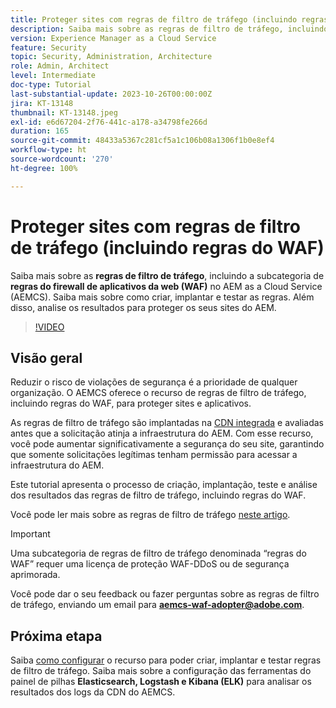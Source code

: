 ```yaml
---
title: Proteger sites com regras de filtro de tráfego (incluindo regras do WAF)
description: Saiba mais sobre as regras de filtro de tráfego, incluindo a subcategoria de regras do firewall de aplicativos da web (WAF). Como criar, implantar e testar as regras. Além disso, analise os resultados para proteger os seus sites do AEM.
version: Experience Manager as a Cloud Service
feature: Security
topic: Security, Administration, Architecture
role: Admin, Architect
level: Intermediate
doc-type: Tutorial
last-substantial-update: 2023-10-26T00:00:00Z
jira: KT-13148
thumbnail: KT-13148.jpeg
exl-id: e6d67204-2f76-441c-a178-a34798fe266d
duration: 165
source-git-commit: 48433a5367c281cf5a1c106b08a1306f1b0e8ef4
workflow-type: ht
source-wordcount: '270'
ht-degree: 100%

---
```


# Proteger sites com regras de filtro de tráfego (incluindo regras do WAF)

Saiba mais sobre as **regras de filtro de tráfego**, incluindo a subcategoria de **regras do firewall de aplicativos da web (WAF)** no AEM as a Cloud Service (AEMCS). Saiba mais sobre como criar, implantar e testar as regras. Além disso, analise os resultados para proteger os seus sites do AEM.

>[!VIDEO](https://video.tv.adobe.com/v/3425401?quality=12&learn=on)

## Visão geral

Reduzir o risco de violações de segurança é a prioridade de qualquer organização. O AEMCS oferece o recurso de regras de filtro de tráfego, incluindo regras do WAF, para proteger sites e aplicativos.

As regras de filtro de tráfego são implantadas na [CDN integrada](https://experienceleague.adobe.com/pt-br/docs/experience-manager-cloud-service/content/implementing/content-delivery/cdn) e avaliadas antes que a solicitação atinja a infraestrutura do AEM. Com esse recurso, você pode aumentar significativamente a segurança do seu site, garantindo que somente solicitações legítimas tenham permissão para acessar a infraestrutura do AEM.

Este tutorial apresenta o processo de criação, implantação, teste e análise dos resultados das regras de filtro de tráfego, incluindo regras do WAF.

Você pode ler mais sobre as regras de filtro de tráfego [neste artigo](https://experienceleague.adobe.com/pt-br/docs/experience-manager-cloud-service/content/security/traffic-filter-rules-including-waf).

>[!IMPORTANT]
>
> Uma subcategoria de regras de filtro de tráfego denominada “regras do WAF” requer uma licença de proteção WAF-DDoS ou de segurança aprimorada.

Você pode dar o seu feedback ou fazer perguntas sobre as regras de filtro de tráfego, enviando um email para **aemcs-waf-adopter@adobe.com**.

## Próxima etapa

Saiba [como configurar](./how-to-setup.md) o recurso para poder criar, implantar e testar regras de filtro de tráfego. Saiba mais sobre a configuração das ferramentas do painel de pilhas **Elasticsearch, Logstash e Kibana (ELK)** para analisar os resultados dos logs da CDN do AEMCS.


